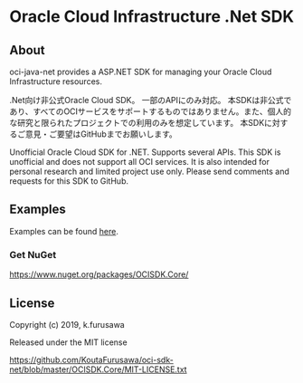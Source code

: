 ﻿# Oracle Cloud Infrastructure .Net SDK

## About
oci-java-net provides a ASP.NET SDK for managing your Oracle Cloud Infrastructure resources.

.Net向け非公式Oracle Cloud SDK。
一部のAPIにのみ対応。
本SDKは非公式であり、すべてのOCIサービスをサポートするものではありません。また、個人的な研究と限られたプロジェクトでの利用のみを想定しています。
本SDKに対するご意見・ご要望はGitHubまでお願いします。

Unofficial Oracle Cloud SDK for .NET.
Supports several APIs.
This SDK is unofficial and does not support all OCI services. It is also intended for personal research and limited project use only.
Please send comments and requests for this SDK to GitHub.

## Examples

Examples can be found [here](/Example/).

### Get NuGet

https://www.nuget.org/packages/OCISDK.Core/

## License

Copyright (c) 2019, k.furusawa

Released under the MIT license

https://github.com/KoutaFurusawa/oci-sdk-net/blob/master/OCISDK.Core/MIT-LICENSE.txt

